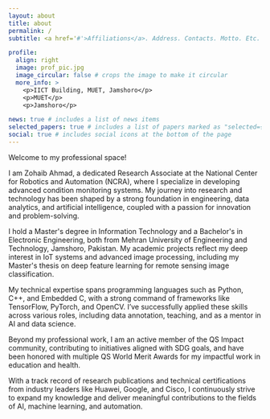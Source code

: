 ```yaml
---
layout: about
title: about
permalink: /
subtitle: <a href='#'>Affiliations</a>. Address. Contacts. Motto. Etc.

profile:
  align: right
  image: prof_pic.jpg
  image_circular: false # crops the image to make it circular
  more_info: >
    <p>IICT Building, MUET, Jamshoro</p>
    <p>MUET</p>
    <p>Jamshoro</p>

news: true # includes a list of news items
selected_papers: true # includes a list of papers marked as "selected={true}"
social: true # includes social icons at the bottom of the page
---
```


Welcome to my professional space!

I am Zohaib Ahmad, a dedicated Research Associate at the National Center for Robotics and Automation (NCRA), where I specialize in developing advanced condition monitoring systems. My journey into research and technology has been shaped by a strong foundation in engineering, data analytics, and artificial intelligence, coupled with a passion for innovation and problem-solving.

I hold a Master's degree in Information Technology and a Bachelor's in Electronic Engineering, both from Mehran University of Engineering and Technology, Jamshoro, Pakistan. My academic projects reflect my deep interest in IoT systems and advanced image processing, including my Master's thesis on deep feature learning for remote sensing image classification.

My technical expertise spans programming languages such as Python, C++, and Embedded C, with a strong command of frameworks like TensorFlow, PyTorch, and OpenCV. I’ve successfully applied these skills across various roles, including data annotation, teaching, and as a mentor in AI and data science.

Beyond my professional work, I am an active member of the QS Impact community, contributing to initiatives aligned with SDG goals, and have been honored with multiple QS World Merit Awards for my impactful work in education and health.

With a track record of research publications and technical certifications from industry leaders like Huawei, Google, and Cisco, I continuously strive to expand my knowledge and deliver meaningful contributions to the fields of AI, machine learning, and automation.
